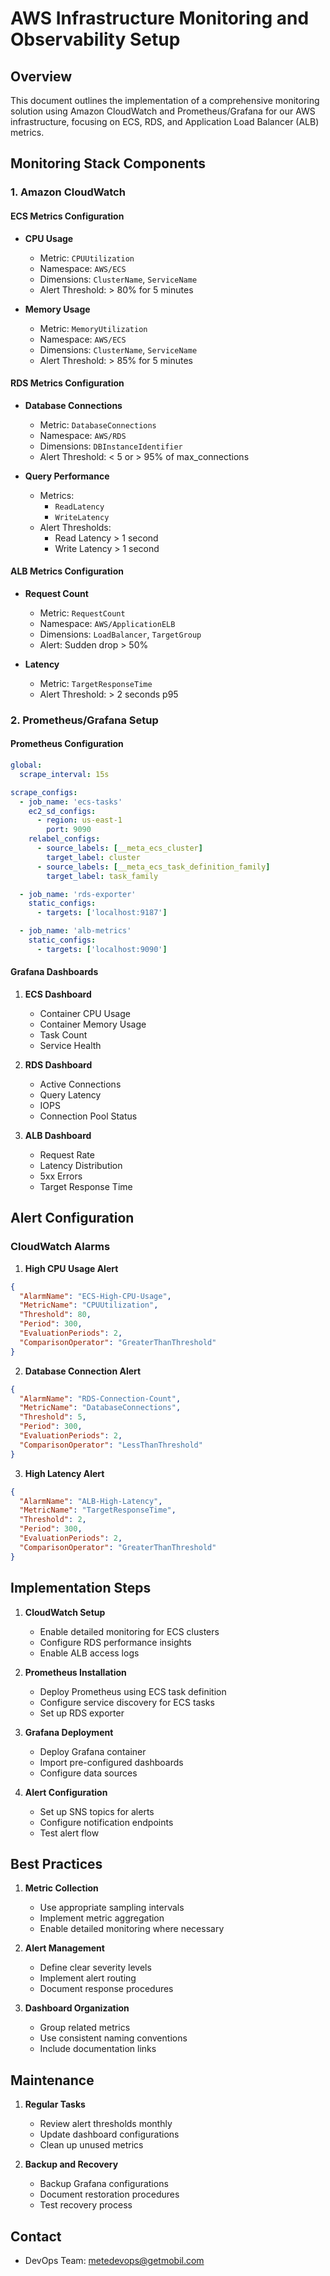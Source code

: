 # AWS Infrastructure Monitoring and Observability Setup

## Overview
This document outlines the implementation of a comprehensive monitoring solution using Amazon CloudWatch and Prometheus/Grafana for our AWS infrastructure, focusing on ECS, RDS, and Application Load Balancer (ALB) metrics.

## Monitoring Stack Components

### 1. Amazon CloudWatch

#### ECS Metrics Configuration
- **CPU Usage**
  - Metric: `CPUUtilization`
  - Namespace: `AWS/ECS`
  - Dimensions: `ClusterName`, `ServiceName`
  - Alert Threshold: > 80% for 5 minutes

- **Memory Usage**
  - Metric: `MemoryUtilization`
  - Namespace: `AWS/ECS`
  - Dimensions: `ClusterName`, `ServiceName`
  - Alert Threshold: > 85% for 5 minutes

#### RDS Metrics Configuration
- **Database Connections**
  - Metric: `DatabaseConnections`
  - Namespace: `AWS/RDS`
  - Dimensions: `DBInstanceIdentifier`
  - Alert Threshold: < 5 or > 95% of max_connections

- **Query Performance**
  - Metrics:
    - `ReadLatency`
    - `WriteLatency`
  - Alert Thresholds:
    - Read Latency > 1 second
    - Write Latency > 1 second

#### ALB Metrics Configuration
- **Request Count**
  - Metric: `RequestCount`
  - Namespace: `AWS/ApplicationELB`
  - Dimensions: `LoadBalancer`, `TargetGroup`
  - Alert: Sudden drop > 50%

- **Latency**
  - Metric: `TargetResponseTime`
  - Alert Threshold: > 2 seconds p95

### 2. Prometheus/Grafana Setup

#### Prometheus Configuration
```yaml
global:
  scrape_interval: 15s

scrape_configs:
  - job_name: 'ecs-tasks'
    ec2_sd_configs:
      - region: us-east-1
        port: 9090
    relabel_configs:
      - source_labels: [__meta_ecs_cluster]
        target_label: cluster
      - source_labels: [__meta_ecs_task_definition_family]
        target_label: task_family

  - job_name: 'rds-exporter'
    static_configs:
      - targets: ['localhost:9187']

  - job_name: 'alb-metrics'
    static_configs:
      - targets: ['localhost:9090']
```

#### Grafana Dashboards
1. **ECS Dashboard**
   - Container CPU Usage
   - Container Memory Usage
   - Task Count
   - Service Health

2. **RDS Dashboard**
   - Active Connections
   - Query Latency
   - IOPS
   - Connection Pool Status

3. **ALB Dashboard**
   - Request Rate
   - Latency Distribution
   - 5xx Errors
   - Target Response Time

## Alert Configuration

### CloudWatch Alarms

1. **High CPU Usage Alert**
```json
{
  "AlarmName": "ECS-High-CPU-Usage",
  "MetricName": "CPUUtilization",
  "Threshold": 80,
  "Period": 300,
  "EvaluationPeriods": 2,
  "ComparisonOperator": "GreaterThanThreshold"
}
```

2. **Database Connection Alert**
```json
{
  "AlarmName": "RDS-Connection-Count",
  "MetricName": "DatabaseConnections",
  "Threshold": 5,
  "Period": 300,
  "EvaluationPeriods": 2,
  "ComparisonOperator": "LessThanThreshold"
}
```

3. **High Latency Alert**
```json
{
  "AlarmName": "ALB-High-Latency",
  "MetricName": "TargetResponseTime",
  "Threshold": 2,
  "Period": 300,
  "EvaluationPeriods": 2,
  "ComparisonOperator": "GreaterThanThreshold"
}
```

## Implementation Steps

1. **CloudWatch Setup**
   - Enable detailed monitoring for ECS clusters
   - Configure RDS performance insights
   - Enable ALB access logs

2. **Prometheus Installation**
   - Deploy Prometheus using ECS task definition
   - Configure service discovery for ECS tasks
   - Set up RDS exporter

3. **Grafana Deployment**
   - Deploy Grafana container
   - Import pre-configured dashboards
   - Configure data sources

4. **Alert Configuration**
   - Set up SNS topics for alerts
   - Configure notification endpoints
   - Test alert flow

## Best Practices

1. **Metric Collection**
   - Use appropriate sampling intervals
   - Implement metric aggregation
   - Enable detailed monitoring where necessary

2. **Alert Management**
   - Define clear severity levels
   - Implement alert routing
   - Document response procedures

3. **Dashboard Organization**
   - Group related metrics
   - Use consistent naming conventions
   - Include documentation links

## Maintenance

1. **Regular Tasks**
   - Review alert thresholds monthly
   - Update dashboard configurations
   - Clean up unused metrics

2. **Backup and Recovery**
   - Backup Grafana configurations
   - Document restoration procedures
   - Test recovery process

## Contact

- DevOps Team: metedevops@getmobil.com
